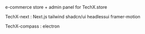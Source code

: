 e-commerce store + admin panel for TechX.store 

TechX-next : Next.js tailwind shadcn/ui headlessui framer-motion

TechX-compass : electron 
